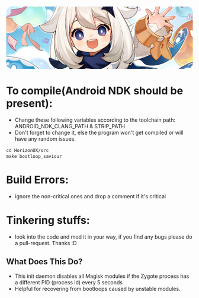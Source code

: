![emergency_food](https://github.com/forsaken-heart24/i_dont_want_to_be_an_weirdo/blob/main/banner_images/emergency_food.png?raw=true)


# To compile(Android NDK should be present):
- Change these following variables according to the toolchain path: ANDROID_NDK_CLANG_PATH & STRIP_PATH
- Don't forget to change it, else the program won't get compiled or will have any random issues.
```
cd HorizonUX/src
make bootloop_saviour
```

# Build Errors:
- ignore the non-critical ones and drop a comment if it's critical

# Tinkering stuffs:
- look into the code and mod it in your way, if you find any bugs please do a pull-request. Thanks :D

## What Does This Do?
- This init daemon disables all Magisk modules if the Zygote process has a different PID (process id) every 5 seconds
- Helpful for recovering from bootloops caused by unstable modules.